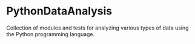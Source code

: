 PythonDataAnalysis
==================

Collection of modules and tests for analyzing various types of data using the Python programming language.

